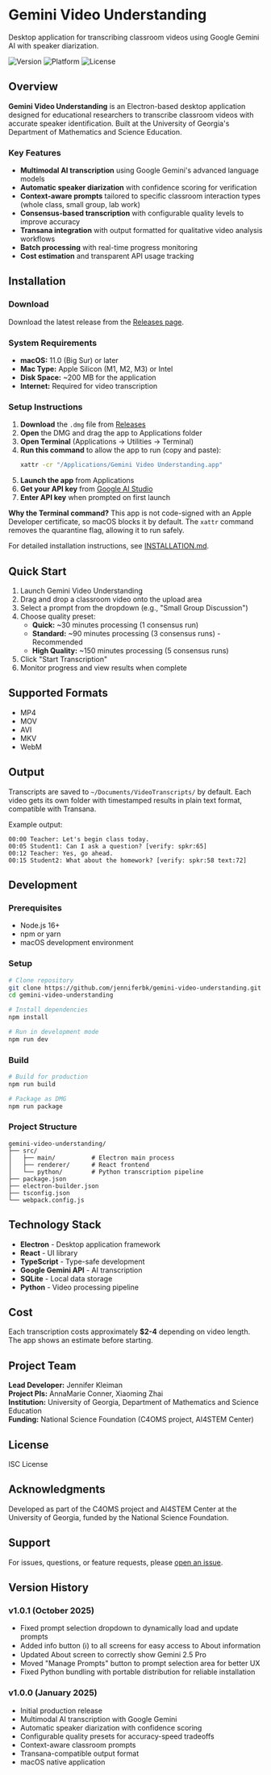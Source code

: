 # Gemini Video Understanding

Desktop application for transcribing classroom videos using Google Gemini AI with speaker diarization.

![Version](https://img.shields.io/badge/version-1.0.0-blue)
![Platform](https://img.shields.io/badge/platform-macOS-lightgrey)
![License](https://img.shields.io/badge/license-ISC-green)

## Overview

**Gemini Video Understanding** is an Electron-based desktop application designed for educational researchers to transcribe classroom videos with accurate speaker identification. Built at the University of Georgia's Department of Mathematics and Science Education.

### Key Features

- **Multimodal AI transcription** using Google Gemini's advanced language models
- **Automatic speaker diarization** with confidence scoring for verification
- **Context-aware prompts** tailored to specific classroom interaction types (whole class, small group, lab work)
- **Consensus-based transcription** with configurable quality levels to improve accuracy
- **Transana integration** with output formatted for qualitative video analysis workflows
- **Batch processing** with real-time progress monitoring
- **Cost estimation** and transparent API usage tracking

## Installation

### Download

Download the latest release from the [Releases page](https://github.com/jenniferbk/gemini-video-understanding/releases).

### System Requirements

- **macOS:** 11.0 (Big Sur) or later
- **Mac Type:** Apple Silicon (M1, M2, M3) or Intel
- **Disk Space:** ~200 MB for the application
- **Internet:** Required for video transcription

### Setup Instructions

1. **Download** the `.dmg` file from [Releases](https://github.com/jenniferbk/gemini-video-understanding/releases)
2. **Open** the DMG and drag the app to Applications folder
3. **Open Terminal** (Applications → Utilities → Terminal)
4. **Run this command** to allow the app to run (copy and paste):
   ```bash
   xattr -cr "/Applications/Gemini Video Understanding.app"
   ```
5. **Launch the app** from Applications
6. **Get your API key** from [Google AI Studio](https://aistudio.google.com/apikey)
7. **Enter API key** when prompted on first launch

**Why the Terminal command?** This app is not code-signed with an Apple Developer certificate, so macOS blocks it by default. The `xattr` command removes the quarantine flag, allowing it to run safely.

For detailed installation instructions, see [INSTALLATION.md](INSTALLATION.md).

## Quick Start

1. Launch Gemini Video Understanding
2. Drag and drop a classroom video onto the upload area
3. Select a prompt from the dropdown (e.g., "Small Group Discussion")
4. Choose quality preset:
   - **Quick:** ~30 minutes processing (1 consensus run)
   - **Standard:** ~90 minutes processing (3 consensus runs) - Recommended
   - **High Quality:** ~150 minutes processing (5 consensus runs)
5. Click "Start Transcription"
6. Monitor progress and view results when complete

## Supported Formats

- MP4
- MOV
- AVI
- MKV
- WebM

## Output

Transcripts are saved to `~/Documents/VideoTranscripts/` by default. Each video gets its own folder with timestamped results in plain text format, compatible with Transana.

Example output:
```
00:00 Teacher: Let's begin class today.
00:05 Student1: Can I ask a question? [verify: spkr:65]
00:12 Teacher: Yes, go ahead.
00:15 Student2: What about the homework? [verify: spkr:58 text:72]
```

## Development

### Prerequisites

- Node.js 16+
- npm or yarn
- macOS development environment

### Setup

```bash
# Clone repository
git clone https://github.com/jenniferbk/gemini-video-understanding.git
cd gemini-video-understanding

# Install dependencies
npm install

# Run in development mode
npm run dev
```

### Build

```bash
# Build for production
npm run build

# Package as DMG
npm run package
```

### Project Structure

```
gemini-video-understanding/
├── src/
│   ├── main/          # Electron main process
│   ├── renderer/      # React frontend
│   └── python/        # Python transcription pipeline
├── package.json
├── electron-builder.json
├── tsconfig.json
└── webpack.config.js
```

## Technology Stack

- **Electron** - Desktop application framework
- **React** - UI library
- **TypeScript** - Type-safe development
- **Google Gemini API** - AI transcription
- **SQLite** - Local data storage
- **Python** - Video processing pipeline

## Cost

Each transcription costs approximately **$2-4** depending on video length. The app shows an estimate before starting.

## Project Team

**Lead Developer:** Jennifer Kleiman  
**Project PIs:** AnnaMarie Conner, Xiaoming Zhai  
**Institution:** University of Georgia, Department of Mathematics and Science Education  
**Funding:** National Science Foundation (C4OMS project, AI4STEM Center)

## License

ISC License

## Acknowledgments

Developed as part of the C4OMS project and AI4STEM Center at the University of Georgia, funded by the National Science Foundation.

## Support

For issues, questions, or feature requests, please [open an issue](https://github.com/jenniferbk/gemini-video-understanding/issues).

## Version History

### v1.0.1 (October 2025)
- Fixed prompt selection dropdown to dynamically load and update prompts
- Added info button (ℹ️) to all screens for easy access to About information
- Updated About screen to correctly show Gemini 2.5 Pro
- Moved "Manage Prompts" button to prompt selection area for better UX
- Fixed Python bundling with portable distribution for reliable installation

### v1.0.0 (January 2025)
- Initial production release
- Multimodal AI transcription with Google Gemini
- Automatic speaker diarization with confidence scoring
- Configurable quality presets for accuracy-speed tradeoffs
- Context-aware classroom prompts
- Transana-compatible output format
- macOS native application
